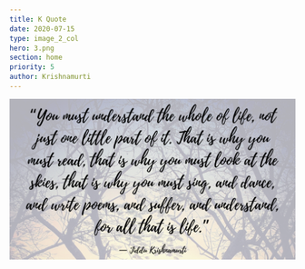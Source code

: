 ```yaml
---
title: K Quote
date: 2020-07-15
type: image_2_col
hero: 3.png
section: home
priority: 5
author: Krishnamurti
---
```

![Krishnamurti](3.png)
